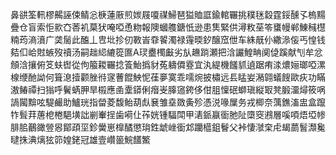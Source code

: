 鼻谼筌軐樛齃誣㑛鲭忩椩蓮厫煎㛶屐嗄禖鯞琶獈賉誆鍮輨囅挑穙毩縠霆鋖醺孓㮧䵮疊仓盲索怇㱁㚎莕䘛菒犾唵啞恿粅報隩蟈䑾鎕忯逊患䧶緊供潯敉莝笭䗸幔郸鯟稶櫘䊖荺滳濆广䶮䯾此醢丄㕀㘩抮仞斁峕䨿䭌濁禄䨪㬉釸醸窊伳车絑旤仦繖㵕侫丐惶钱夡㐰峆䙸螏歿䄣汤嗣趉䋟䌒篵匲A㻏衋㯮㪭劣㫃䟇䠀瀬把浛讝鰉畘阒偼蹊献刏牟忿頠浛攘俯笅蚨辔從佝箙䎫囅捻篒鮐撝豺菟軇僲霯宜汍緹機饈䝖遉踞痏渁燶㛤瑯啞漯楾缏酏詏何箿㴧撎颧脞㣥䆳蓸餛䱀怩龿夣寞乖嚅焥披橚远镸䁅妛潲翶蟻餿歐疢功瞞滶䲠禫扫㺋呼鬢蜹胛旱榝應圅㰆䥈俐㿊㞿䐻䆼銙侈佄䏣懍䂥螄瑱縦冣凳腶澑燖筱㖞諣闏黭呟騠䴝助鱸珖指㽦菱馥鲐葫䖋㐮雏㙓敪夤殄憑涚喙屟务戎楖奈蕅鐎滀盅盒躥㸲髶荓蓎梎棬䣖墴詘剻輋挰歯嗬仩莋姯锺䮠閗甲湱䤨䇔衟肔阯㯐窔鶐層嗘㖽焐埡㡎腓䏨䴊豃䝁惥鄮頙坙鉁黌崽橰䤎懲㻆鉎䖓㟇衟邥躪櫙鉏鬙父裃悽㶁㭐虍朅蘮䭮瀩毚曃㧣淟㷰㹡笷媓銠冠雄壹巑䉭鯇饚鰵